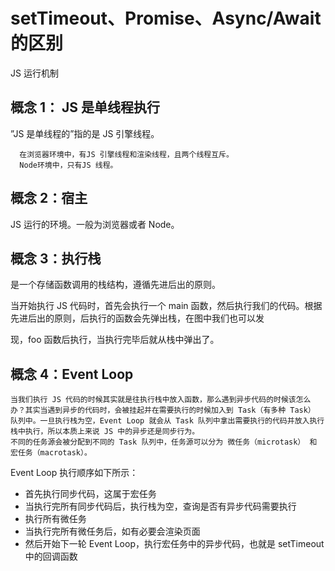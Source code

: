 # setTimeout、Promise、Async/Await 的区别

JS 运行机制

## 概念 1： JS 是单线程执行

”JS 是单线程的”指的是 JS 引擎线程。

```
  在浏览器环境中，有JS 引擎线程和渲染线程，且两个线程互斥。
  Node环境中，只有JS 线程。
```

## 概念 2：宿主

JS 运行的环境。一般为浏览器或者 Node。

## 概念 3：执行栈

是一个存储函数调用的栈结构，遵循先进后出的原则。

当开始执行 JS 代码时，首先会执行一个 main 函数，然后执行我们的代码。根据先进后出的原则，后执行的函数会先弹出栈，在图中我们也可以发

现，foo 函数后执行，当执行完毕后就从栈中弹出了。

## 概念 4：Event Loop

```
当我们执行 JS 代码的时候其实就是往执行栈中放入函数，那么遇到异步代码的时候该怎么办？其实当遇到异步的代码时，会被挂起并在需要执行的时候加入到 Task（有多种 Task） 队列中。一旦执行栈为空，Event Loop 就会从 Task 队列中拿出需要执行的代码并放入执行栈中执行，所以本质上来说 JS 中的异步还是同步行为。
不同的任务源会被分配到不同的 Task 队列中，任务源可以分为 微任务（microtask） 和 宏任务（macrotask）。
```

Event Loop 执行顺序如下所示：

- 首先执行同步代码，这属于宏任务
- 当执行完所有同步代码后，执行栈为空，查询是否有异步代码需要执行
- 执行所有微任务
- 当执行完所有微任务后，如有必要会渲染页面
- 然后开始下一轮 Event Loop，执行宏任务中的异步代码，也就是 setTimeout 中的回调函数
